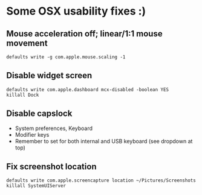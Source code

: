 Some OSX usability fixes :)
===========================

## Mouse acceleration off; linear/1:1 mouse movement
    defaults write -g com.apple.mouse.scaling -1

## Disable widget screen
    defaults write com.apple.dashboard mcx-disabled -boolean YES
    killall Dock

## Disable capslock
- System preferences, Keyboard
- Modifier keys
- Remember to set for both internal and USB keyboard (see dropdown at top)

## Fix screenshot location
    defaults write com.apple.screencapture location ~/Pictures/Screenshots
    killall SystemUIServer

